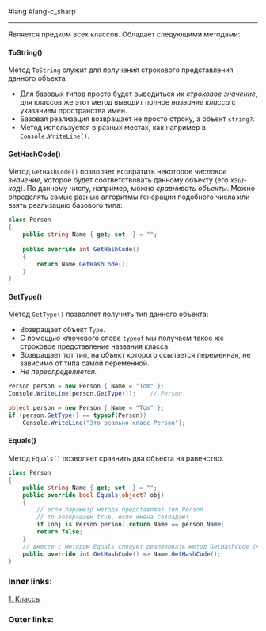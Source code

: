 #lang #lang-c_sharp

---
Является предком всех классов. 
Обладает следующими методами:

#### ToString()
Метод `ToString` служит для получения строкового представления данного объекта.
- Для базовых типов просто будет выводиться их *строковое значение*, для классов же этот метод выводит полное *название класса* с указанием пространства имен.
- Базовая реализация возвращает не просто строку, а объект `string?`.
- Метод используется в разных местах, как например в `Console.WriteLine()`.

#### GetHashCode()
Метод `GetHashCode()` позволяет возвратить некоторое *числовое значение*, которое будет соответствовать данному объекту (его *хэш-код*). 
По данному числу, например, можно *сравнивать объекты*. 
Можно определять самые разные алгоритмы генерации подобного числа или взять реализацию базового типа:

```csharp
class Person
{
    public string Name { get; set; } = "";
 
    public override int GetHashCode()
    {
        return Name.GetHashCode();
    }
}
```

#### GetType()
Метод `GetType()` позволяет получить тип данного объекта:
- Возвращает объект `Type`.
- С помощью ключевого слова `typeof` мы получаем такое же строковое представление названия класса.
- Возвращает тот тип, на объект которого ссылается переменная, не зависимо от типа самой переменной.
- *Не переопределяется.*
```csharp
Person person = new Person { Name = "Tom" };
Console.WriteLine(person.GetType());    // Person

object person = new Person { Name = "Tom" };
if (person.GetType() == typeof(Person))
    Console.WriteLine("Это реально класс Person");
```

#### Equals()
Метод `Equals()` позволяет сравнить два объекта на равенство.
```csharp
class Person
{
    public string Name { get; set; } = "";
    public override bool Equals(object? obj)
    {
        // если параметр метода представляет тип Person
        // то возвращаем true, если имена совпадают
        if (obj is Person person) return Name == person.Name;
        return false;
    }
    // вместе с методом Equals следует реализовать метод GetHashCode (чтобы правильно работало управление памятью в коллекциях, т.к. они расчитывают что данные методы синхронизированы)
    public override int GetHashCode() => Name.GetHashCode();
}
```

### Inner links:
[1. Классы](1.%20Lang/C-sharp/0.%20Введение/2.%20Классы%20и%20структуры/1.%20Классы.md)


### Outer links:


